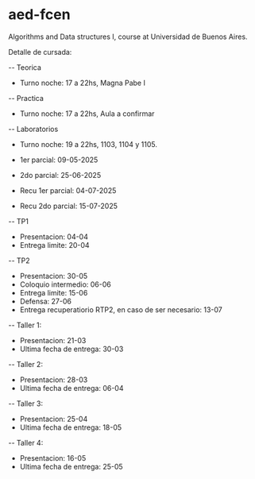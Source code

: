 # aed-fcen
Algorithms and Data structures I, course at Universidad de Buenos Aires.

Detalle de cursada:

-- Teorica
- Turno noche: 17 a 22hs, Magna Pabe I

-- Practica
- Turno noche: 17 a 22hs, Aula a confirmar

-- Laboratorios
- Turno noche: 19 a 22hs, 1103, 1104 y 1105.

- 1er parcial: 09-05-2025
- 2do parcial: 25-06-2025

- Recu 1er parcial: 04-07-2025
- Recu 2do parcial: 15-07-2025

-- TP1
- Presentacion: 04-04
- Entrega limite: 20-04

-- TP2
- Presentacion: 30-05
- Coloquio intermedio: 06-06
- Entrega limite: 15-06
- Defensa: 27-06
- Entrega recuperatiorio RTP2, en caso de ser necesario: 13-07

-- Taller 1:
- Presentacion: 21-03
- Ultima fecha de entrega: 30-03

-- Taller 2:
- Presentacion: 28-03
- Ultima fecha de entrega: 06-04

-- Taller 3:
- Presentacion: 25-04
- Ultima fecha de entrega: 18-05

-- Taller 4:
- Presentacion: 16-05
- Ultima fecha de entrega: 25-05

